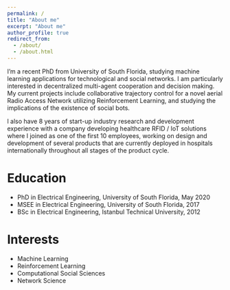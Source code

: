 ```yaml
---
permalink: /
title: "About me"
excerpt: "About me"
author_profile: true
redirect_from: 
  - /about/
  - /about.html
---
```

I’m a recent PhD from University of South Florida, studying machine learning applications for technological and social networks. I am particularly interested in decentralized multi-agent cooperation and decision making. My current projects include collaborative trajectory control for a novel aerial Radio Access Network utilizing Reinforcement Learning, and studying the implications of the existence of social bots.

l also have 8 years of start-up industry research and development experience with a company developing healthcare RFID / IoT solutions where I joined as one of the first 10 employees, working on design and development of several products that are currently deployed in hospitals internationally throughout all stages of the product cycle.

Education
======
* PhD in Electrical Engineering, University of South Florida, May 2020
* MSEE in Electrical Engineering, University of South Florida, 2017
* BSc in Electrical Engineering, Istanbul Technical University, 2012

Interests
======
* Machine Learning
* Reinforcement Learning
* Computational Social Sciences
* Network Science

